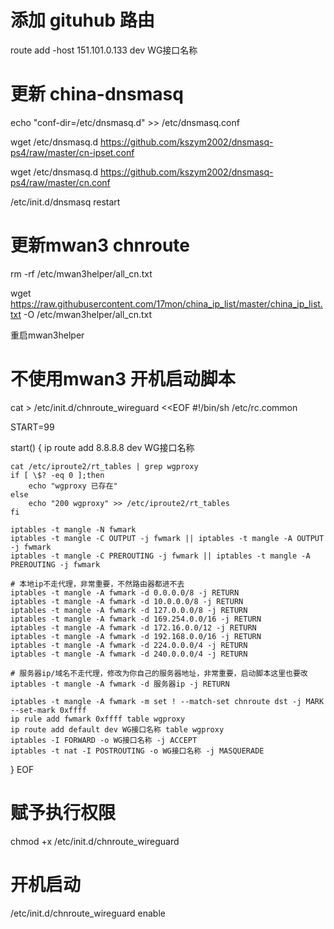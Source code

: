 # 添加 gituhub 路由
route add -host 151.101.0.133 dev WG接口名称

# 更新 china-dnsmasq

echo "conf-dir=/etc/dnsmasq.d" >> /etc/dnsmasq.conf

wget /etc/dnsmasq.d https://github.com/kszym2002/dnsmasq-ps4/raw/master/cn-ipset.conf

wget /etc/dnsmasq.d https://github.com/kszym2002/dnsmasq-ps4/raw/master/cn.conf

/etc/init.d/dnsmasq restart

# 更新mwan3 chnroute

rm -rf /etc/mwan3helper/all_cn.txt

wget https://raw.githubusercontent.com/17mon/china_ip_list/master/china_ip_list.txt -O /etc/mwan3helper/all_cn.txt

重启mwan3helper


# 不使用mwan3  开机启动脚本
cat > /etc/init.d/chnroute_wireguard <<EOF
#!/bin/sh /etc/rc.common

START=99

start() {
    ip route add 8.8.8.8 dev WG接口名称

    cat /etc/iproute2/rt_tables | grep wgproxy
    if [ \$? -eq 0 ];then
        echo "wgproxy 已存在"
    else
        echo "200 wgproxy" >> /etc/iproute2/rt_tables
    fi

    iptables -t mangle -N fwmark
    iptables -t mangle -C OUTPUT -j fwmark || iptables -t mangle -A OUTPUT -j fwmark
    iptables -t mangle -C PREROUTING -j fwmark || iptables -t mangle -A PREROUTING -j fwmark

    # 本地ip不走代理，非常重要，不然路由器都进不去
    iptables -t mangle -A fwmark -d 0.0.0.0/8 -j RETURN
    iptables -t mangle -A fwmark -d 10.0.0.0/8 -j RETURN
    iptables -t mangle -A fwmark -d 127.0.0.0/8 -j RETURN
    iptables -t mangle -A fwmark -d 169.254.0.0/16 -j RETURN
    iptables -t mangle -A fwmark -d 172.16.0.0/12 -j RETURN
    iptables -t mangle -A fwmark -d 192.168.0.0/16 -j RETURN
    iptables -t mangle -A fwmark -d 224.0.0.0/4 -j RETURN
    iptables -t mangle -A fwmark -d 240.0.0.0/4 -j RETURN

    # 服务器ip/域名不走代理，修改为你自己的服务器地址，非常重要，启动脚本这里也要改
    iptables -t mangle -A fwmark -d 服务器ip -j RETURN

    iptables -t mangle -A fwmark -m set ! --match-set chnroute dst -j MARK --set-mark 0xffff
    ip rule add fwmark 0xffff table wgproxy
    ip route add default dev WG接口名称 table wgproxy
    iptables -I FORWARD -o WG接口名称 -j ACCEPT
    iptables -t nat -I POSTROUTING -o WG接口名称 -j MASQUERADE
}
EOF

# 赋予执行权限

chmod +x /etc/init.d/chnroute_wireguard

# 开机启动

/etc/init.d/chnroute_wireguard enable
